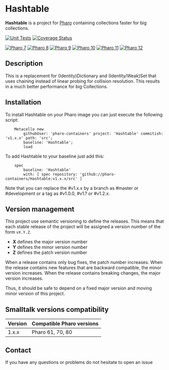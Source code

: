 # Hashtable

**Hashtable** is a project for [Pharo](https://www.pharo.org) containing collections faster for big collections.

[![Unit Tests](https://github.com/pharo-containers/Hashtable/actions/workflows/build.yml/badge.svg)](https://github.com/pharo-containers/Hashtable/actions/workflows/build.yml)
[![Coverage Status](https://codecov.io/github/pharo-containers/Hashtable/coverage.svg?branch=master)](https://codecov.io/gh/pharo-containers/Hashtable/branch/master)

[![Pharo 7](https://img.shields.io/badge/Pharo-7.0-%23aac9ff.svg)](https://pharo.org/download)
[![Pharo 8](https://img.shields.io/badge/Pharo-8.0-%23aac9ff.svg)](https://pharo.org/download)
[![Pharo 9](https://img.shields.io/badge/Pharo-9.0-%23aac9ff.svg)](https://pharo.org/download)
[![Pharo 10](https://img.shields.io/badge/Pharo-10-%23aac9ff.svg)](https://pharo.org/download)
[![Pharo 11](https://img.shields.io/badge/Pharo-11-%23aac9ff.svg)](https://pharo.org/download)
[![Pharo 12](https://img.shields.io/badge/Pharo-12-%23aac9ff.svg)](https://pharo.org/download)

## Description

This is a replacement for (Identity)Dictionary and (Identity/Weak)Set that uses chaining instead of linear probing for collision resolution.
This results in a much better performance for big Collections.

## Installation

To install Hashtable on your Pharo image you can just execute the following script:

```Smalltalk
    Metacello new
    	githubUser: 'pharo-containers' project: 'Hashtable' commitish: 'v1.x.x' path: 'src';
    	baseline: 'Hashtable';
    	load
```

To add Hashtable to your baseline just add this:

```Smalltalk
    spec
    	baseline: 'Hashtable'
    	with: [ spec repository: 'github://pharo-containers/Hashtable:v1.x.x/src' ]
```

Note that you can replace the #v1.x.x by a branch as #master or #development or a tag as #v1.0.0, #v1.? or #v1.2.x.

## Version management 

This project use semantic versioning to define the releases. This means that each stable release of the project will be assigned a version number of the form `vX.Y.Z`. 

- **X** defines the major version number
- **Y** defines the minor version number 
- **Z** defines the patch version number

When a release contains only bug fixes, the patch number increases. When the release contains new features that are backward compatible, the minor version increases. When the release contains breaking changes, the major version increases. 

Thus, it should be safe to depend on a fixed major version and moving minor version of this project.

## Smalltalk versions compatibility

| Version 	| Compatible Pharo versions 	|
|-------------	|---------------------------	|
| 1.x.x       	| Pharo 61, 70, 80		|

## Contact

If you have any questions or problems do not hesitate to open an issue
